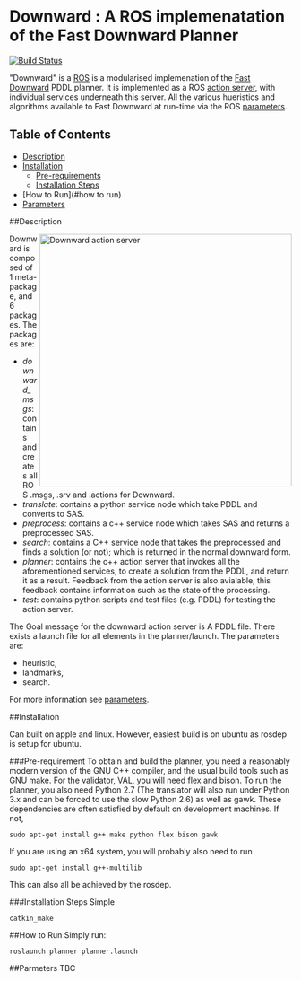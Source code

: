 # Downward : A ROS implemenatation of the Fast Downward Planner

[![Build Status](https://secure.travis-ci.org/libcpu/libcpu.png?branch=master)](http://travis-ci.org/libcpu/libcpu)

"Downward" is a [ROS](http://ros.org/ "Robot Operating System") is a modularised implemenation of the [Fast Downward](http://www.fast-downward.org/ "www.fast-downward.org") PDDL planner. It is implemented as a ROS [action server](http://wiki.ros.org/actionlib "actionlib"), with individual services underneath this server. All the various hueristics and algorithms available to Fast Downward at run-time via the ROS [parameters](http://wiki.ros.org/Parameter%20Server "Parameter Server"). 

## Table of Contents

- [Description](#description)
- [Installation](#installation)
	- [Pre-requirements](#pre-requirements)
	- [Installation Steps](#installation-steps)
- [How to Run](#how to run)
- [Parameters](#parameters) 


##Description

<img src="https://raw.github.com/phuicy/downward/master/image/downward1.png" alt="Downward action server" align="right" width="450"/>


Downward is composed of 1 meta-package, and 6 packages. The packages are:
- *downward_msgs*: contains and creates all ROS .msgs, .srv and .actions for Downward.
- *translate*: contains a python service node which take PDDL and converts to SAS.
- *preprocess*: contains a c++ service node which takes SAS and returns a preprocessed SAS.
- *search*: contains a C++ service node that takes the preprocessed and finds a solution (or not); which is returned in the normal downward form.
- *planner*: contains the c++ action server that invokes all the aforementioned services, to create a solution from the PDDL, and return it as a result. Feedback from the action server is also avialable, this feedback contains information such as the state of the processing.
- *test*: contains python scripts and test files (e.g. PDDL) for testing the action server.

The Goal message for the downward action server is A PDDL file. 
There exists a launch file for all elements in the planner/launch. The parameters are:
- heuristic,
- landmarks,
- search.

For more information see [parameters](#parameters).


##Installation

Can built on apple and linux. However, easiest build is on ubuntu as rosdep is setup for ubuntu.

###Pre-requirement
To obtain and build the planner, you need a reasonably modern version of the GNU C++ compiler, and the usual build tools such as GNU make. For the validator, VAL, you will need flex and bison. To run the planner, you also need Python 2.7 (The translator will also run under Python 3.x and can be forced to use the slow Python 2.6) as well as gawk. These dependencies are often satisfied by default on development machines. If not,
```
sudo apt-get install g++ make python flex bison gawk
```
If you are using an x64 system, you will probably also need to run
```
sudo apt-get install g++-multilib
```

This can also all be achieved by the rosdep.

###Installation Steps
Simple 
```
catkin_make
```

##How to Run
Simply run:
```
roslaunch planner planner.launch
```

##Parmeters
TBC



